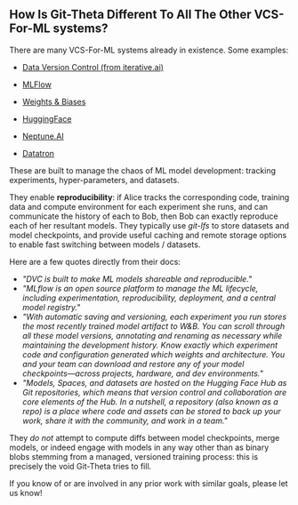 ## How Is Git-Theta Different To All The Other VCS-For-ML systems?

There are many VCS-For-ML systems already in existence. Some examples:

- [Data Version Control (from iterative.ai)](https://dvc.org/)

- [MLFlow](https://mlflow.org/)

- [Weights & Biases](https://docs.wandb.ai/guides/data-and-model-versioning/model-versioning)

- [HuggingFace](https://huggingface.co/docs/hub/repositories-getting-started (definitely just git-lfs under the hood))

- [Neptune.AI](https://neptune.ai/blog/version-control-for-ml-models)

- [Datatron](https://datatron.com/how-it-works/)

These are built to manage the chaos of ML model development: tracking experiments, hyper-parameters, and datasets.

They enable **reproducibility**: if Alice tracks the corresponding code, training data and compute environment for each experiment she runs, and can communicate the history of each to Bob, then Bob can exactly reproduce each of her resultant models.
They typically use *git-lfs* to store datasets and model checkpoints, and provide useful caching and remote storage options to enable fast switching between models / datasets.

Here are a few quotes directly from their docs:

- *"DVC is built to make ML models shareable and reproducible."*
- *"MLflow is an open source platform to manage the ML lifecycle, including experimentation, reproducibility, deployment, and a central model registry."*
- *"With automatic saving and versioning, each experiment you run stores the most recently trained model artifact to W&B. You can scroll through all these model versions, annotating and renaming as necessary while maintaining the development history. Know exactly which experiment code and configuration generated which weights and architecture. You and your team can download and restore any of your model checkpoints—across projects, hardware, and dev environments."*
- *"Models, Spaces, and datasets are hosted on the Hugging Face Hub as Git repositories, which means that version control and collaboration are core elements of the Hub. In a nutshell, a repository (also known as a repo) is a place where code and assets can be stored to back up your work, share it with the community, and work in a team."*

They *do not* attempt to compute diffs between model checkpoints, merge models, or indeed engage with models in any way other than as binary blobs stemming from a managed, versioned training process: this is precisely the void Git-Theta tries to fill.

If you know of or are involved in any prior work with similar goals, please let us know!

